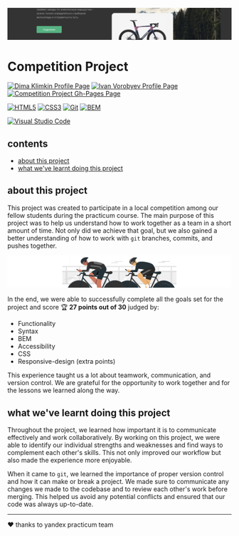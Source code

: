 [![cover](images/readme/cover.png)](https://kobewinona.github.io/compete-project/)

# Competition Project

[![Dima Klimkin Profile Page](https://img.shields.io/badge/Dima_Klimkin-f9f9f9?style=for-the-badge&logoColor=000&logo=github)](https://github.com/kobewinona)
[![Ivan Vorobyev Profile Page](https://img.shields.io/badge/Ivan_Vorobyev-f9f9f9?style=for-the-badge&logoColor=000&logo=github)](https://github.com/VanVorobyov)
[![Competition Project Gh-Pages Page](https://img.shields.io/badge/GitHub_Pages-Competition_Project-f9f9f9?style=for-the-badge&logo=githubpages)](https://kobewinona.github.io/compete-project/)

[![HTML5](https://img.shields.io/badge/HTML5-f9f9f9?style=for-the-badge&logo=HTML5)](https://dev.w3.org/html5/spec-LC/)
[![CSS3](https://img.shields.io/badge/CSS3-f9f9f9?logoColor=264BDC&style=for-the-badge&logo=CSS3)](https://www.w3.org/TR/CSS/#css)
[![Git](https://img.shields.io/badge/Git-f9f9f9?style=for-the-badge&logo=git)](https://git-scm.com)
[![BEM](https://img.shields.io/badge/BEM-f9f9f9?logoColor=black&style=for-the-badge&logo=bem)](https://en.bem.info/methodology/)

[![Visual Studio Code](https://img.shields.io/badge/Visual_Studio_Code-f9f9f9?style=for-the-badge&logoColor=0066b8&logo=visualstudiocode)](https://code.visualstudio.com)

## contents

- [about this project](#about-this-project)
- [what we've learnt doing this project](#what-weve-learnt-doing-this-project)

## about this project

This project was created to participate in a local competition among our fellow students during the practicum course. The main purpose of this project was to help us understand how to work together as a team in a short amount of time. Not only did we achieve that goal, but we also gained a better understanding of how to work with `git` branches, commits, and pushes together.

![cover](images/readme/track-cycling.svg)

In the end, we were able to successfully complete all the goals set for the project and score 🏆 **27 points out of 30** judged by:
- Functionality
- Syntax
- BEM
- Accessibility
- CSS
- Responsive-design (extra points)

This experience taught us a lot about teamwork, communication, and version control. We are grateful for the opportunity to work together and for the lessons we learned along the way.

## what we've learnt doing this project

Throughout the project, we learned how important it is to communicate effectively and work collaboratively. By working on this project, we were able to identify our individual strengths and weaknesses and find ways to complement each other's skills. This not only improved our workflow but also made the experience more enjoyable.

When it came to `git`, we learned the importance of proper version control and how it can make or break a project. We made sure to communicate any changes we made to the codebase and to review each other's work before merging. This helped us avoid any potential conflicts and ensured that our code was always up-to-date.

---

&hearts; thanks to yandex practicum team
